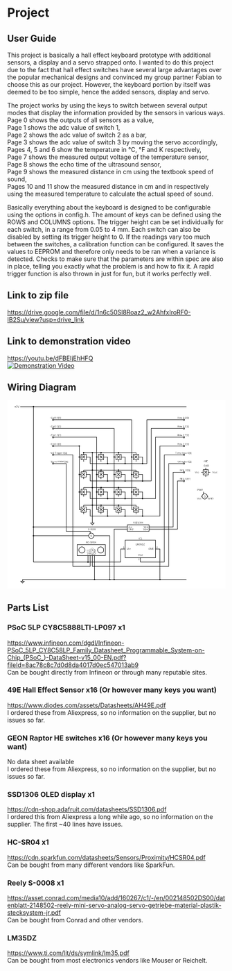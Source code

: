 # Project
## User Guide  
This project is basically a hall effect keyboard prototype with additional sensors, a display and a servo strapped onto.
I wanted to do this project due to the fact that hall effect switches have several large advantages over the popular mechanical designs and convinced my group partner Fabian to choose this as our project.
However, the keyboard portion by itself was deemed to be too simple, hence the added sensors, display and servo.

The project works by using the keys to switch between several output modes that display the information provided by the sensors in various ways.  
Page 0 shows the outputs of all sensors as a value,  
Page 1 shows the adc value of switch 1,  
Page 2 shows the adc value of switch 2 as a bar,  
Page 3 shows the adc value of switch 3 by moving the servo accordingly,  
Pages 4, 5 and 6 show the temperature in °C, °F and K respectively,  
Page 7 shows the measured output voltage of the temperature sensor,  
Page 8 shows the echo time of the ultrasound sensor,  
Page 9 shows the measured distance in cm using the textbook speed of sound,  
Pages 10 and 11 show the measured distance in cm and in respectively using the measured temperature to calculate the actual speed of sound.

Basically everything about the keyboard is designed to be configurable using the options in config.h.
The amount of keys can be defined using the ROWS and COLUMNS options. The trigger height can be set individually for each switch, in a range from 0.05 to 4 mm.
Each switch can also be disabled by setting its trigger height to 0. If the readings vary too much between the switches, a calibration function
can be configured. It saves the values to EEPROM and therefore only needs to be ran when a variance is detected.
Checks to make sure that the parameters are within spec are also in place, telling you exactly what the problem is and how to fix it.
A rapid trigger function is also thrown in just for fun, but it works perfectly well.

## Link to zip file
https://drive.google.com/file/d/1n6c50Sl8Roaz2_w2AhfxIroRF0-IB2Su/view?usp=drive_link

## Link to demonstration video
https://youtu.be/dFBEIjEhHFQ  
[![Demonstration Video](https://img.youtube.com/vi/dFBEIjEhHFQ/hqdefault.jpg)](https://www.youtube.com/watch?v=dFBEIjEhHFQ "Demonstration Video")

## Wiring Diagram
![Wiring Diagram](https://github.com/vermilion00/PSoC-Course/blob/master/Project/images/circuit.png "Wiring Diagram")

## Parts List
### PSoC 5LP CY8C5888LTI-LP097 x1  
https://www.infineon.com/dgdl/Infineon-PSoC_5LP_CY8C58LP_Family_Datasheet_Programmable_System-on-Chip_(PSoC_)-DataSheet-v15_00-EN.pdf?fileId=8ac78c8c7d0d8da4017d0ec547013ab9  
Can be bought directly from Infineon or through many reputable sites.

### 49E Hall Effect Sensor x16 (Or however many keys you want)  
https://www.diodes.com/assets/Datasheets/AH49E.pdf  
I ordered these from Aliexpress, so no information on the supplier, but no issues so far.

### GEON Raptor HE switches x16 (Or however many keys you want)  
No data sheet available  
I ordered these from Aliexpress, so no information on the supplier, but no issues so far.

### SSD1306 OLED display x1  
https://cdn-shop.adafruit.com/datasheets/SSD1306.pdf  
I ordered this from Aliexpress a long while ago, so no information on the supplier. The first ~40 lines have issues.

### HC-SR04 x1  
https://cdn.sparkfun.com/datasheets/Sensors/Proximity/HCSR04.pdf  
Can be bought from many different vendors like SparkFun.

### Reely S-0008 x1  
https://asset.conrad.com/media10/add/160267/c1/-/en/002148502DS00/datenblatt-2148502-reely-mini-servo-analog-servo-getriebe-material-plastik-stecksystem-jr.pdf  
Can be bought from Conrad and other vendors.

### LM35DZ  
https://www.ti.com/lit/ds/symlink/lm35.pdf  
Can be bought from most electronics vendors like Mouser or Reichelt.
